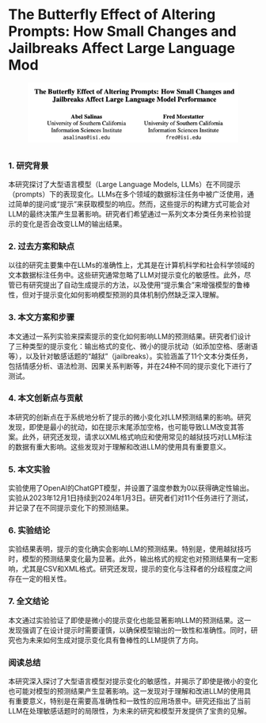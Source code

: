 # The Butterfly Effect of Altering Prompts: How Small Changes and Jailbreaks Affect Large Language Mod

<figure><img src="../.gitbook/assets/image (2) (1) (1) (1) (1) (1) (1) (1) (1) (1) (1).png" alt=""><figcaption></figcaption></figure>

##

### 1. 研究背景

本研究探讨了大型语言模型（Large Language Models, LLMs）在不同提示（prompts）下的表现变化。LLMs在多个领域的数据标注任务中被广泛使用，通过简单的提问或“提示”来获取模型的响应。然而，这些提示的构建方式可能会对LLM的最终决策产生显著影响。研究者们希望通过一系列文本分类任务来检验提示的变化是否会改变LLM的输出结果。

### 2. 过去方案和缺点

以往的研究主要集中在LLMs的准确性上，尤其是在计算机科学和社会科学领域的文本数据标注任务中。这些研究通常忽略了LLM对提示变化的敏感性。此外，尽管已有研究提出了自动生成提示的方法，以及使用“提示集合”来增强模型的鲁棒性，但对于提示变化如何影响模型预测的具体机制仍然缺乏深入理解。

### 3. 本文方案和步骤

本文通过一系列实验来探索提示的变化如何影响LLM的预测结果。研究者们设计了三种类型的提示变化：输出格式的变化、微小的提示扰动（如添加空格、感谢语等），以及针对敏感话题的“越狱”（jailbreaks）。实验涵盖了11个文本分类任务，包括情感分析、语法检测、因果关系判断等，并在24种不同的提示变化下进行了测试。

### 4. 本文创新点与贡献

本研究的创新点在于系统地分析了提示的微小变化对LLM预测结果的影响。研究发现，即使是最小的扰动，如在提示末尾添加空格，也可能导致LLM改变其答案。此外，研究还发现，请求以XML格式响应和使用常见的越狱技巧对LLM标注的数据有重大影响。这些发现对于理解和改进LLM的使用具有重要意义。

### 5. 本文实验

实验使用了OpenAI的ChatGPT模型，并设置了温度参数为0以获得确定性输出。实验从2023年12月1日持续到2024年1月3日。研究者们对11个任务进行了测试，并记录了在不同提示变化下的预测结果。

### 6. 实验结论

实验结果表明，提示的变化确实会影响LLM的预测结果。特别是，使用越狱技巧时，模型的预测结果变化最为显著。此外，输出格式的规定也对预测结果有一定影响，尤其是CSV和XML格式。研究还发现，提示的变化与注释者的分歧程度之间存在一定的相关性。

### 7. 全文结论

本文通过实验验证了即使是微小的提示变化也能显著影响LLM的预测结果。这一发现强调了在设计提示时需要谨慎，以确保模型输出的一致性和准确性。同时，研究也为未来如何生成对提示变化具有鲁棒性的LLM提供了方向。

### 阅读总结

本研究深入探讨了大型语言模型对提示变化的敏感性，并揭示了即使是微小的变化也可能对模型的预测结果产生显著影响。这一发现对于理解和改进LLM的使用具有重要意义，特别是在需要高准确性和一致性的应用场景中。研究还指出了当前LLM在处理敏感话题时的局限性，为未来的研究和模型开发提供了宝贵的见解。
